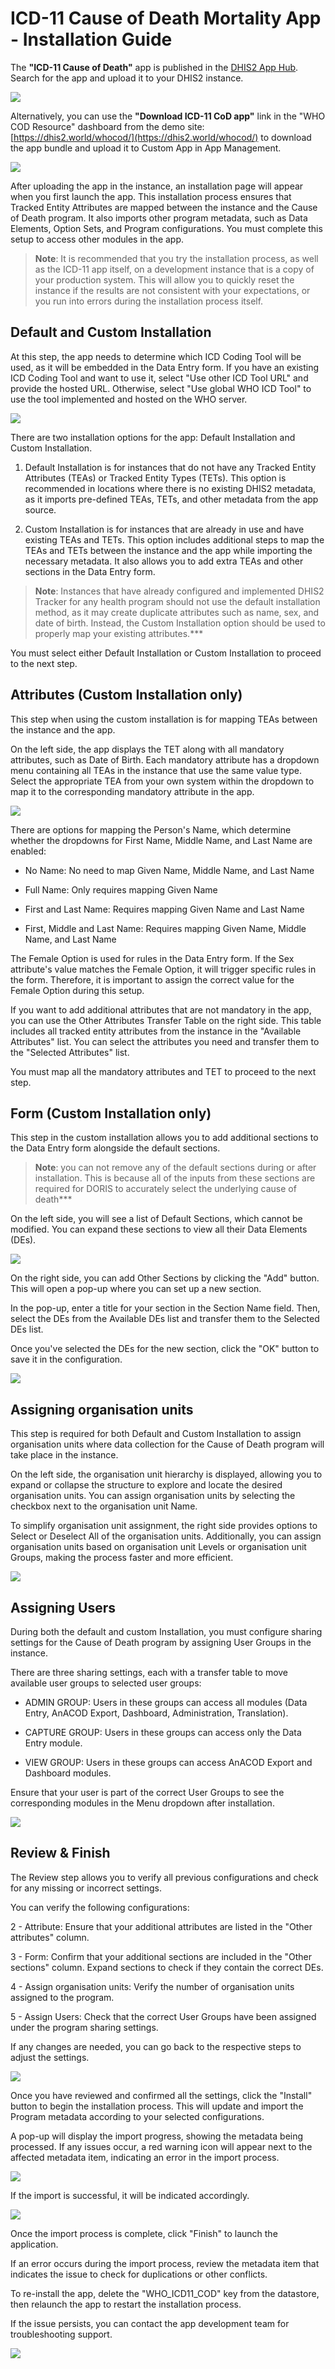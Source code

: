 # ICD-11 Cause of Death Mortality App - Installation Guide

The **\"ICD-11 Cause of Death\"** app is published in the [DHIS2 App Hub](https://apps.dhis2.org/). Search for the app and upload it to your DHIS2 instance.

![](resources/images/icd11installguide/image12.png)

Alternatively, you can use the **"Download ICD-11 CoD app"** link in the "WHO COD Resource" dashboard from the demo site: [https://dhis2.world/whocod/](https://dhis2.world/whocod/) to download the app bundle and upload it to Custom App in App Management.

![](resources/images/icd11installguide/image7.png)

After uploading the app in the instance, an installation page will appear when you first launch the app. This installation process ensures that Tracked Entity Attributes are mapped between the instance and the Cause of Death program. It also imports other program metadata, such as Data Elements, Option Sets, and Program configurations. You must complete this setup to access other modules in the app.

> **Note**: It is recommended that you try the installation process, as well as the ICD-11 app itself, on a development instance that is a copy of your production system. This will allow you to quickly reset the instance if the results are not consistent with your expectations, or you run into errors during the installation process itself.

## Default and Custom Installation

At this step, the app needs to determine which ICD Coding Tool will be used, as it will be embedded in the Data Entry form. If you have an existing ICD Coding Tool and want to use it, select \"Use other ICD Tool URL\" and provide the hosted URL. Otherwise, select \"Use global WHO ICD Tool\" to use the tool implemented and hosted on the WHO server.

![](resources/images/icd11installguide/image3.png)

There are two installation options for the app: Default Installation and Custom Installation.

1.  Default Installation is for instances that do not have any Tracked Entity Attributes (TEAs) or Tracked Entity Types (TETs). This option is recommended in locations where there is no existing DHIS2 metadata, as it imports pre-defined TEAs, TETs, and other metadata from the app source.

2.  Custom Installation is for instances that are already in use and have existing TEAs and TETs. This option includes additional steps to map the TEAs and TETs between the instance and the app while importing the necessary metadata. It also allows you to add extra TEAs and other sections in the Data Entry form.

> **Note**: Instances that have already configured and implemented DHIS2 Tracker for any health program should not use the default installation method, as it may create duplicate attributes such as name, sex, and date of birth. Instead, the Custom Installation option should be used to properly map your existing attributes.***

You must select either Default Installation or Custom Installation to proceed to the next step.

## **Attributes** (Custom Installation only)

This step when using the custom installation is for mapping TEAs between the instance and the app.

On the left side, the app displays the TET along with all mandatory attributes, such as Date of Birth. Each mandatory attribute has a dropdown menu containing all TEAs in the instance that use the same value type. Select the appropriate TEA from your own system within the dropdown to map it to the corresponding mandatory attribute in the app.

![](resources/images/icd11installguide/image8.png)

There are options for mapping the Person's Name, which determine whether the dropdowns for First Name, Middle Name, and Last Name are enabled:

-   No Name: No need to map Given Name, Middle Name, and Last Name

-   Full Name: Only requires mapping Given Name

-   First and Last Name: Requires mapping Given Name and Last Name

-   First, Middle and Last Name: Requires mapping Given Name, Middle Name, and Last Name

The Female Option is used for rules in the Data Entry form. If the Sex attribute\'s value matches the Female Option, it will trigger specific rules in the form. Therefore, it is important to assign the correct value for the Female Option during this setup.

If you want to add additional attributes that are not mandatory in the app, you can use the Other Attributes Transfer Table on the right side. This table includes all tracked entity attributes from the instance in the \"Available Attributes\" list. You can select the attributes you need and transfer them to the \"Selected Attributes\" list.

You must map all the mandatory attributes and TET to proceed to the next step.

## **Form** (Custom Installation only)

This step in the custom installation allows you to add additional sections to the Data Entry form alongside the default sections.

> **Note**: you can not remove any of the default sections during or after installation. This is because all of the inputs from these sections are required for DORIS to accurately select the underlying cause of death***

On the left side, you will see a list of Default Sections, which cannot be modified. You can expand these sections to view all their Data Elements (DEs).

![](resources/images/icd11installguide/image2.png)

On the right side, you can add Other Sections by clicking the \"Add\" button. This will open a pop-up where you can set up a new section.

In the pop-up, enter a title for your section in the Section Name field. Then, select the DEs from the Available DEs list and transfer them to the Selected DEs list.

Once you\'ve selected the DEs for the new section, click the \"OK\" button to save it in the configuration.

![](resources/images/icd11installguide/image4.png)

## Assigning organisation units

This step is required for both Default and Custom Installation to assign organisation units where data collection for the Cause of Death program will take place in the instance.

On the left side, the organisation unit hierarchy is displayed, allowing you to expand or collapse the structure to explore and locate the desired organisation units. You can assign organisation units by selecting the checkbox next to the organisation unit Name.

To simplify organisation unit assignment, the right side provides options to Select or Deselect All of the organisation units. Additionally, you can assign organisation units based on organisation unit Levels or organisation unit Groups, making the process faster and more efficient.

![](resources/images/icd11installguide/image1.png)

## Assigning Users

During both the default and custom Installation, you must configure sharing settings for the Cause of Death program by assigning User Groups in the instance.

There are three sharing settings, each with a transfer table to move available user groups to selected user groups:

-   ADMIN GROUP: Users in these groups can access all modules (Data Entry, AnACOD Export, Dashboard, Administration, Translation).

-   CAPTURE GROUP: Users in these groups can access only the Data Entry module.

-   VIEW GROUP: Users in these groups can access AnACOD Export and Dashboard modules.

Ensure that your user is part of the correct User Groups to see the corresponding modules in the Menu dropdown after installation.

![](resources/images/icd11installguide/image9.png)

## Review & Finish

The Review step allows you to verify all previous configurations and check for any missing or incorrect settings.

You can verify the following configurations:

2 - Attribute: Ensure that your additional attributes are listed in the \"Other attributes\" column.

3 - Form: Confirm that your additional sections are included in the \"Other sections\" column. Expand sections to check if they contain the correct DEs.

4 - Assign organisation units: Verify the number of organisation units assigned to the program.

5 - Assign Users: Check that the correct User Groups have been assigned under the program sharing settings.

If any changes are needed, you can go back to the respective steps to adjust the settings.

![](resources/images/icd11installguide/image5.png)

Once you have reviewed and confirmed all the settings, click the \"Install\" button to begin the installation process. This will update and import the Program metadata according to your selected configurations.

A pop-up will display the import progress, showing the metadata being processed. If any issues occur, a red warning icon will appear next to the affected metadata item, indicating an error in the import process.

![](resources/images/icd11installguide/image10.png)

If the import is successful, it will be indicated accordingly. 

![](resources/images/icd11installguide/image11.png) 

Once the import process is complete, click \"Finish\" to launch the application.

If an error occurs during the import process, review the metadata item that indicates the issue to check for duplications or other conflicts.

To re-install the app, delete the \"WHO_ICD11_COD\" key from the datastore, then relaunch the app to restart the installation process.

If the issue persists, you can contact the app development team for troubleshooting support.

![](resources/images/icd11installguide/image6.png)

